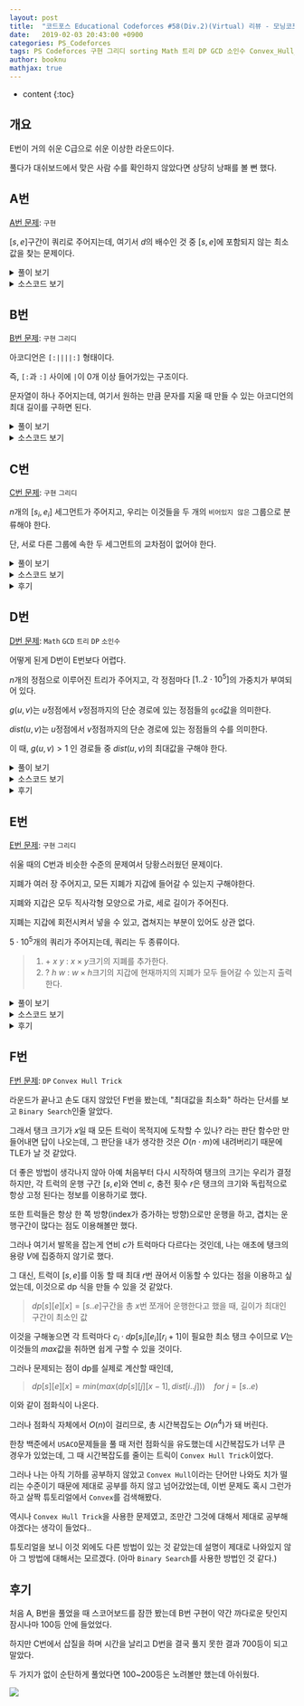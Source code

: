 ```yaml
---
layout: post
title:  "코드포스 Educational Codeforces #58(Div.2)(Virtual) 리뷰 - 모닝코포"
date:   2019-02-03 20:43:00 +0900
categories: PS_Codeforces
tags: PS Codeforces 구현 그리디 sorting Math 트리 DP GCD 소인수 Convex_Hull_Trick
author: booknu
mathjax: true
---
```


* content
{:toc}

## 개요
E번이 거의 쉬운 C급으로 쉬운 이상한 라운드이다.

풀다가 대쉬보드에서 맞은 사람 수를 확인하지 않았다면 상당히 낭패를 볼 뻔 했다.

## A번

[A번 문제](http://codeforces.com/contest/1101/problem/A): `구현`

$[s, e]$구간이 쿼리로 주어지는데, 여기서 $d$의 배수인 것 중 $[s, e]$에 포함되지 않는 최소값을 찾는 문제이다.

<details>
<summary>풀이 보기</summary>
<div markdown="1">

두 가지 경우로 나누면 간단하다.

$d < s$인 경우 그냥 $d$ 자체가 답이다.

아닌 경우 $e < i \cdot d$ 중 가장 $i \cdot d$를 찾으면 된다.

</div>
</details>

<details>
<summary>소스코드 보기</summary>
<div markdown="1">

```cpp
#include <bits/stdc++.h>
using namespace std;

#ifdef LOCAL_BOOKNU
#define debug(...) cerr << "[" << #__VA_ARGS__ << "]:", debug_out(__VA_ARGS__)
#else
#define debug(...) 42
#endif

// ........................macro.......................... //
#define FOR(i, f, n) for(int (i) = (f); (i) < (int)(n); ++(i))
#define RFOR(i, f, n) for(int (i) = (f); (i) >= (int)(n); --(i))
#define pb push_back
#define emb emplace_back
#define fi first
#define se second
#define ENDL '\n'
#define sz(A) (int)(A).size()
#define ALL(A) A.begin(), A.end()
#define UNIQUE(c) (c).resize(unique(ALL(c)) - (c).begin())
#define next next9876
#define prev prev1234
typedef pair<int, int> ii;
typedef pair<int, ii> iii;
typedef vector<int> vi;
typedef vector<vi> vvi;
typedef vector<ii> vii;
typedef vector<vii> vvii;
typedef long long i64;
typedef unsigned long long ui64;
// inline i64 GCD(i64 a, i64 b) { if(b == 0) return a; return GCD(b, a % b); }
inline int getidx(const vi& ar, int x) { return lower_bound(ALL(ar), x) - ar.begin(); } // 좌표 압축에 사용: 정렬된 ar에서 x의 idx를 찾음
inline i64 GCD(i64 a, i64 b) { i64 n; if(a < b) swap(a, b); while(b != 0) { n = a % b; a = b; b = n; } return a; }
inline i64 LCM(i64 a, i64 b) { if(a == 0 || b == 0) return GCD(a, b); return a / GCD(a, b) * b; }
inline i64 CEIL(i64 n, i64 d) { return n / d + (i64)(n % d != 0); } // 음수일 때 이상하게 작동할 수 있음.
inline i64 ROUND(i64 n, i64 d) { return n / d + (i64)((n % d) * 2 >= d); }
inline i64 POW(i64 a, i64 n) {
	assert(0 <= n);
	i64 ret;
	for(ret = 1; n; a = a*a, n /= 2) { if(n%2) ret *= a; }
	return ret;
}
template <class T>
ostream& operator<<(ostream& os, vector<T> v) {
	os << "[";
	int cnt = 0;
	for(auto vv : v) { os << vv; if(++cnt < v.size()) os << ","; }
	return os << "]";
}
template <class T>
ostream& operator<<(ostream& os, set<T> v) {
	os << "[";
	int cnt = 0;
	for(auto vv : v) { os << vv; if(++cnt < v.size()) os << ","; }
	return os << "]";
}
template <class L, class R>
ostream& operator<<(ostream& os, pair<L, R> p) { return os << "(" << p.fi << "," << p.se << ")"; }
void debug_out() { cerr << endl; }
template <typename Head, typename... Tail>
void debug_out(Head H, Tail... T) { cerr << " " << H, debug_out(T...); }
// ....................................................... //

i64 s, e, x;
void input() {
	cin >> s >> e >> x;
}

int solve() {
	if(x < s) {
		cout << x << ENDL;
		return 0;
	}
	i64 d = e/x;
	if(x*d <= e) {
		cout << x*(d+1) << ENDL;
	} else {
		cout << x*d << ENDL;
	}
	return 0;
}

// ................. main .................. //
void execute() {
	int TT; cin >> TT;
	while(TT--)
	input(), solve();
}

int main(void) {
#ifdef LOCAL_BOOKNU
	freopen("input.txt", "r", stdin);
	// freopen("out.txt", "w", stdout);
#endif
	cin.tie(0), ios_base::sync_with_stdio(false);
	execute();
	return 0;
}
// ......................................... //
```

</div>
</details>

## B번

[B번 문제](http://codeforces.com/contest/1101/problem/B): `구현` `그리디`

아코디언은 `[:||||:]` 형태이다.

즉, `[:`과 `:]` 사이에 `|`이 0개 이상 들어가있는 구조이다.

문자열이 하나 주어지는데, 여기서 원하는 만큼 문자를 지울 때 만들 수 있는 아코디언의 최대 길이를 구하면 된다.

<details>
<summary>풀이 보기</summary>
<div markdown="1">

B번 문제 치고 조금 생각을 해야 하고 구현도 고려해야 할 점이 많은 문제이다.

하지만 천천히 생각해보면, `[`, `]`이 여러개 등장한다고 했을 때 가장 외곽의 `[ ]`를 남겨두는게 무조건 이득이라는 것을 알 수 있다.

`::`의 경우에도 위에서 구한 `[ ]`내에서 가장 외곽에 있는 것을 남겨두는게 무조건 이득이다.

이렇게 되면 구한 `::`안에 있는 `|`의 개수를 세서 가장 긴 아코디언을 만들면 된다.

구현할 때 조심해야 할 점은 아코디언을 만들 수 없는 경우를 따로 처리해야 한다는 것이다.

</div>
</details>

<details>
<summary>소스코드 보기</summary>
<div markdown="1">

```cpp
#include <bits/stdc++.h>
using namespace std;

#ifdef LOCAL_BOOKNU
#define debug(...) cerr << "[" << #__VA_ARGS__ << "]:", debug_out(__VA_ARGS__)
#else
#define debug(...) 42
#endif

// ........................macro.......................... //
#define FOR(i, f, n) for(int (i) = (f); (i) < (int)(n); ++(i))
#define RFOR(i, f, n) for(int (i) = (f); (i) >= (int)(n); --(i))
#define pb push_back
#define emb emplace_back
#define fi first
#define se second
#define ENDL '\n'
#define sz(A) (int)(A).size()
#define ALL(A) A.begin(), A.end()
#define UNIQUE(c) (c).resize(unique(ALL(c)) - (c).begin())
#define next next9876
#define prev prev1234
typedef pair<int, int> ii;
typedef pair<int, ii> iii;
typedef vector<int> vi;
typedef vector<vi> vvi;
typedef vector<ii> vii;
typedef vector<vii> vvii;
typedef long long i64;
typedef unsigned long long ui64;
// inline i64 GCD(i64 a, i64 b) { if(b == 0) return a; return GCD(b, a % b); }
inline int getidx(const vi& ar, int x) { return lower_bound(ALL(ar), x) - ar.begin(); } // 좌표 압축에 사용: 정렬된 ar에서 x의 idx를 찾음
inline i64 GCD(i64 a, i64 b) { i64 n; if(a < b) swap(a, b); while(b != 0) { n = a % b; a = b; b = n; } return a; }
inline i64 LCM(i64 a, i64 b) { if(a == 0 || b == 0) return GCD(a, b); return a / GCD(a, b) * b; }
inline i64 CEIL(i64 n, i64 d) { return n / d + (i64)(n % d != 0); } // 음수일 때 이상하게 작동할 수 있음.
inline i64 ROUND(i64 n, i64 d) { return n / d + (i64)((n % d) * 2 >= d); }
inline i64 POW(i64 a, i64 n) {
	assert(0 <= n);
	i64 ret;
	for(ret = 1; n; a = a*a, n /= 2) { if(n%2) ret *= a; }
	return ret;
}
template <class T>
ostream& operator<<(ostream& os, vector<T> v) {
	os << "[";
	int cnt = 0;
	for(auto vv : v) { os << vv; if(++cnt < v.size()) os << ","; }
	return os << "]";
}
template <class T>
ostream& operator<<(ostream& os, set<T> v) {
	os << "[";
	int cnt = 0;
	for(auto vv : v) { os << vv; if(++cnt < v.size()) os << ","; }
	return os << "]";
}
template <class L, class R>
ostream& operator<<(ostream& os, pair<L, R> p) { return os << "(" << p.fi << "," << p.se << ")"; }
void debug_out() { cerr << endl; }
template <typename Head, typename... Tail>
void debug_out(Head H, Tail... T) { cerr << " " << H, debug_out(T...); }
// ....................................................... //

const int MAXN = 5e5+10;
string st;
void input() {
	cin >> st;
}

int solve() {
	int s = -1, e = -1;
	FOR(i, 0, st.size()) {
		if(s == -1 && st[i] == '[') s = i;
	}
	RFOR(i, st.size()-1, 0) {
		if(e == -1 && st[i] == ']') e = i;
	}
	if(s == -1 || e == -1 || s >= e) {
		cout << -1 << ENDL;
		return 0;
	}
	int cnt = 0;
	int ss = -1, ee = -1;
	FOR(i, s, e+1) {
		if(ss == -1 && st[i] == ':') ss = i;
	}
	RFOR(i, e, s) {
		if(ee == -1 && st[i] == ':') ee = i;
	}
	if(ss == ee) {
		cout << -1 << ENDL;
		return 0;
	}
	int ans = 4;
	FOR(i, ss, ee+1) {
		if(st[i] == '|') ++ans;
	}
	cout << ans << ENDL;
	return 0;
}

// ................. main .................. //
void execute() {
	input(), solve();
}

int main(void) {
#ifdef LOCAL_BOOKNU
	freopen("input.txt", "r", stdin);
	// freopen("out.txt", "w", stdout);
#endif
	cin.tie(0), ios_base::sync_with_stdio(false);
	execute();
	return 0;
}
// ......................................... //
```

</div>
</details>

## C번

[C번 문제](http://codeforces.com/contest/1101/problem/C): `구현` `그리디`

$n$개의 $[s_i, e_i]$ 세그먼트가 주어지고, 우리는 이것들을 두 개의 `비어있지 않은` 그룹으로 분류해야 한다.

단, 서로 다른 그룹에 속한 두 세그먼트의 교차점이 없어야 한다.

<details>
<summary>풀이 보기</summary>
<div markdown="1">

어떤 세그먼트 $a$와 겹쳐지는 세그먼트들의 집합을 $A$라고 할 때, $A$는 무조건 같은 그룹에 속해야 한다.

또한 $A$와 겹쳐지는 세그먼트 또한 $a$와 같은 그룹에 속해야 하고, 이것은 겹쳐지는 세그먼트가 없을 때까지 반복된다.

그 외의 세그먼트들은 같은 그룹에 속하든, 다른 그룹에 속하든 문제가 되지 않는다.

이것을 가장 쉽게 구현할 수 있는 방법은 구간을 $s_i$순으로 정렬 후 순서대로 순회하며 앞의 구간과 겹쳐지면 무조건 같은 그룹에, 겹쳐지지 않으면 다른 그룹에 넣는 것이다.

또한 두 그룹은 `비어있지 않은` 상태여야 하기 때문에 이것에 대한 처리도 해야하는 것에 주의해야 한다.

</div>
</details>

<details>
<summary>소스코드 보기</summary>
<div markdown="1">

```cpp
#include <bits/stdc++.h>
using namespace std;

#ifdef LOCAL_BOOKNU
#define debug(...) cerr << "[" << #__VA_ARGS__ << "]:", debug_out(__VA_ARGS__)
#else
#define debug(...) 42
#endif

// ........................macro.......................... //
#define FOR(i, f, n) for(int (i) = (f); (i) < (int)(n); ++(i))
#define RFOR(i, f, n) for(int (i) = (f); (i) >= (int)(n); --(i))
#define pb push_back
#define emb emplace_back
#define fi first
#define se second
#define ENDL '\n'
#define sz(A) (int)(A).size()
#define ALL(A) A.begin(), A.end()
#define UNIQUE(c) (c).resize(unique(ALL(c)) - (c).begin())
#define next next9876
#define prev prev1234
typedef pair<int, int> ii;
typedef pair<int, ii> iii;
typedef vector<int> vi;
typedef vector<vi> vvi;
typedef vector<ii> vii;
typedef vector<vii> vvii;
typedef long long i64;
typedef unsigned long long ui64;
// inline i64 GCD(i64 a, i64 b) { if(b == 0) return a; return GCD(b, a % b); }
inline int getidx(const vi& ar, int x) { return lower_bound(ALL(ar), x) - ar.begin(); } // 좌표 압축에 사용: 정렬된 ar에서 x의 idx를 찾음
inline i64 GCD(i64 a, i64 b) { i64 n; if(a < b) swap(a, b); while(b != 0) { n = a % b; a = b; b = n; } return a; }
inline i64 LCM(i64 a, i64 b) { if(a == 0 || b == 0) return GCD(a, b); return a / GCD(a, b) * b; }
inline i64 CEIL(i64 n, i64 d) { return n / d + (i64)(n % d != 0); } // 음수일 때 이상하게 작동할 수 있음.
inline i64 ROUND(i64 n, i64 d) { return n / d + (i64)((n % d) * 2 >= d); }
inline i64 POW(i64 a, i64 n) {
	assert(0 <= n);
	i64 ret;
	for(ret = 1; n; a = a*a, n /= 2) { if(n%2) ret *= a; }
	return ret;
}
template <class T>
ostream& operator<<(ostream& os, vector<T> v) {
	os << "[";
	int cnt = 0;
	for(auto vv : v) { os << vv; if(++cnt < v.size()) os << ","; }
	return os << "]";
}
template <class T>
ostream& operator<<(ostream& os, set<T> v) {
	os << "[";
	int cnt = 0;
	for(auto vv : v) { os << vv; if(++cnt < v.size()) os << ","; }
	return os << "]";
}
template <class L, class R>
ostream& operator<<(ostream& os, pair<L, R> p) { return os << "(" << p.fi << "," << p.se << ")"; }
void debug_out() { cerr << endl; }
template <typename Head, typename... Tail>
void debug_out(Head H, Tail... T) { cerr << " " << H, debug_out(T...); }
// ....................................................... //

const int MAXN = 1e5+10, RANGE = 2e5+10;
int n, ord[MAXN], ans[MAXN];
ii seg[MAXN];
vi g[2];
void input() {
	cin >> n;
	FOR(i, 0, n) cin >> seg[i].first >> seg[i].se;
}

int solve() {
	FOR(i, 0, n) ord[i] = i;
	sort(ord, ord + n, [](int u, int v) { return seg[u] < seg[v]; });
	int me = -1;
	FOR(i, 0, 2) g[i].clear();
	int cur = 0;
	FOR(j, 0, n) {
		int i = ord[j];
		if(me < seg[i].fi) {
			cur ^= 1;
		}
		me = max(seg[i].se, me);
		g[cur].pb(ord[j]);
		ans[ord[j]] = cur;
	}
	if(g[0].size() && g[1].size()) {
		FOR(i, 0, n) cout << ans[i]+1 << ' '; cout << ENDL;
	} else {
		cout << -1 << ENDL;
	}
	return 0;
}

// ................. main .................. //
void execute() {
	int TT; cin >> TT;
	while(TT--)
	input(), solve();
}

int main(void) {
#ifdef LOCAL_BOOKNU
	freopen("input.txt", "r", stdin);
	// freopen("out.txt", "w", stdout);
#endif
	cin.tie(0), ios_base::sync_with_stdio(false);
	execute();
	return 0;
}
// ......................................... //
```

</div>
</details>

<details>
<summary>후기</summary>
<div markdown="1">

이번에도 문제를 잘못 읽어 무려 2번이나 삽질하고 시간도 많이 날려먹었다.

`같은 그룹`에 겹쳐지는 세그먼트가 들어가면 안 되는 건줄 알고 `fenwick`도 사용하며 열심히 구현했는데 너무 허무했다.

특히 예제가 잘못 읽은 문제나 원래 문제나 똑같은 출력이 나오기 때문에 잘못을 알기까지 꽤 많은 시간이 걸렸다.

매 코포 컨테스트마다 이런 실수가 나오는데 앞으로는 좀 더 문제를 자세히 읽어야겠다.

</div>
</details>

## D번

[D번 문제](http://codeforces.com/contest/1101/problem/D): `Math` `GCD` `트리` `DP` `소인수`

어떻게 된게 D번이 E번보다 어렵다.

$n$개의 정점으로 이루어진 트리가 주어지고, 각 정점마다 $[1..2 \cdot 10^5]$의 가중치가 부여되어 있다.

$g(u, v)$는 $u$정점에서 $v$정점까지의 단순 경로에 있는 정점들의 `gcd`값을 의미한다.

$dist(u, v)$는 $u$정점에서 $v$정점까지의 단순 경로에 있는 정점들의 수를 의미한다.

이 때, $g(u, v) > 1$ 인 경로들 중 $dist(u, v)$의 최대값을 구해야 한다.

<details>
<summary>풀이 보기</summary>
<div markdown="1">

여러 수의 `gcd`가 $2$이상이라는 소리는 그들의 공통된 소인수가 하나라도 존재한다는 것이다.

즉, 공통된 소인수가 단 하나라도 있는 경로 중 최장 경로의 길이를 구해야 한다..

일단 공통 소인수라는 조건 없이 최장 경로를 구하는 것은 간단한 `Tree DP`로 해결이 가능하다.

> $dp[u] = max(path({sub}_u, u))$

DP값을 채울 때는 `Bottom-Up` 방식으로 $dp[u] = 1 + max(dp[{child}_u])$로 채워나가면 된다.

또한 실제 최장 경로를 구할 때는 모든 정점 $u$에서 $dp[{child}_u]$값 중 가장 큰 $2$개를 골라 더한 것들 중 최대값을 찾으면 된다.

(사실 DP까지도 필요 없지만, 다음 문제 해결을 위해 이렇게 적었다.)

하지만, 이 문제에서는 그런 경로 중 공통된 소인수가 단 하나라도 있어야하므로, DP를 살짝 재정의 해야할 것 같다.

> $dp[u][x]$ = $path({sub}_u, u)$ 중 $x$를 공통 소인수로 하는 최대 길이

이렇게 하면 아까와 마찬가지로 `Bottom-Up` 방식으로 자식 정점들에 dp값을 미리 채워두고, 현재 $u$에서 $weight[u]$의 소인수 $x$들에 대해 $dp[u][x] = max(1 + dp[{child}_u][x])$로 dp값을 점점 채워나가면 된다.

실제 최장 경로를 구할 때에도 이전과 마찬가지로 구하면 된다.

그런데 이렇게 하면 각 정점마다 해당 소인수의 개수만큼 저장할 공간이 늘어나니까 MLE가 발생하지는 않을까?

$2 \cdot 10^5$이내의 수는 $2 \cdot 3 \cdot 5 \cdot 7 \cdot 11 \cdot 13 \cdot 17  = 510,510$이기 때문에 소인수가 최대 6개 밖에 없기 때문에 문제가 되지 않는다.

또한 $2 \cdot 10^5$개의 $2 \cdot 10^5$이내의 자연수를 빠르게 소인수분해를 할 수 있는 수단이 필요한데, 이것은 이전에 소개했던 [오일러의 체](https://booknu.github.io/2019/01/17/오일러의체/)를 활용하면 쉽게 구현할 수 있다.

마지막으로 $dp[u][x]$를 정직하게 배열로 구현해버리면 당연히 MLE가 발생하기 때문에, map으로 구현을 해줘야 한다.

</div>
</details>

<details>
<summary>소스코드 보기</summary>
<div markdown="1">

```cpp

#include <bits/stdc++.h>
using namespace std;

#ifdef LOCAL_BOOKNU
#define debug(...) cerr << "[" << #__VA_ARGS__ << "]:", debug_out(__VA_ARGS__)
#else
#define debug(...) 42
#endif

// ........................macro.......................... //
#define FOR(i, f, n) for(int (i) = (f); (i) < (int)(n); ++(i))
#define RFOR(i, f, n) for(int (i) = (f); (i) >= (int)(n); --(i))
#define pb push_back
#define emb emplace_back
#define fi first
#define se second
#define ENDL '\n'
#define sz(A) (int)(A).size()
#define ALL(A) A.begin(), A.end()
#define UNIQUE(c) (c).resize(unique(ALL(c)) - (c).begin())
#define next next9876
#define prev prev1234
typedef pair<int, int> ii;
typedef pair<int, ii> iii;
typedef vector<int> vi;
typedef vector<vi> vvi;
typedef vector<ii> vii;
typedef vector<vii> vvii;
typedef long long i64;
typedef unsigned long long ui64;
// inline i64 GCD(i64 a, i64 b) { if(b == 0) return a; return GCD(b, a % b); }
inline int getidx(const vi& ar, int x) { return lower_bound(ALL(ar), x) - ar.begin(); } // 좌표 압축에 사용: 정렬된 ar에서 x의 idx를 찾음
inline i64 GCD(i64 a, i64 b) { i64 n; if(a < b) swap(a, b); while(b != 0) { n = a % b; a = b; b = n; } return a; }
inline i64 LCM(i64 a, i64 b) { if(a == 0 || b == 0) return GCD(a, b); return a / GCD(a, b) * b; }
inline i64 CEIL(i64 n, i64 d) { return n / d + (i64)(n % d != 0); } // 음수일 때 이상하게 작동할 수 있음.
inline i64 ROUND(i64 n, i64 d) { return n / d + (i64)((n % d) * 2 >= d); }
inline i64 POW(i64 a, i64 n) {
	assert(0 <= n);
	i64 ret;
	for(ret = 1; n; a = a*a, n /= 2) { if(n%2) ret *= a; }
	return ret;
}
template <class T> ostream& operator<<(ostream& os, vector<T> v) {
	os << "[";
	int cnt = 0;
	for(auto vv : v) { os << vv; if(++cnt < v.size()) os << ","; }
	return os << "]";
}
template <class T> ostream& operator<<(ostream& os, set<T> v) {
	os << "[";
	int cnt = 0;
	for(auto vv : v) { os << vv; if(++cnt < v.size()) os << ","; }
	return os << "]";
}
template <class L, class R> ostream& operator<<(ostream& os, pair<L, R> p) { return os << "(" << p.fi << "," << p.se << ")"; }
void debug_out() { cerr << endl; }
template <typename Head, typename... Tail> void debug_out(Head H, Tail... T) { cerr << " " << H, debug_out(T...); }
// ....................................................... //

const int MAXN = 2e5+10, RANGE = 2e5+10;
int n, ar[MAXN], pn, spf[RANGE], pr[RANGE], par[MAXN], ans;
map<int, int> dp[MAXN];
vi g[MAXN], pf[RANGE];
void input() {
	cin >> n;
	FOR(i, 0, n) cin >> ar[i];
	FOR(i, 0, n-1) {
		int u, v; cin >> u >> v; --u, --v;
		g[u].pb(v);
		g[v].pb(u);
	}
}

void eulerSieve() {
	FOR(x, 2, RANGE) {
		if(!spf[x]) spf[x] = pr[pn++] = x;
		for(int j = 0; x*pr[j] < RANGE; ++j) {
			spf[x*pr[j]] = pr[j];
			if(x % pr[j] == 0) break; 
		}
	}
	FOR(i, 2, RANGE) {
		int x = i;
		while(spf[x]) {
			int cur = spf[x];
			pf[i].pb(cur);
			while(x % cur == 0) x /= cur;
		}
	}
}

void f(int u) {
	for(int v : g[u]) if(par[u] != v) par[v] = u, f(v);
	for(int x : pf[ar[u]]) {
		int fir = 0, sec = 0;
		for(int v : g[u]) {
			if(par[v] == u) {
				sec = max(sec, dp[v][x]);
				if(fir < sec) swap(fir, sec);;
			}
		}
		dp[u][x] = 1+fir;
		ans = max(ans, 1 + fir + sec);
	}
}

int solve() {
	eulerSieve();
	memset(par, -1, sizeof(par));
	par[0] = MAXN;
	f(0);
 	cout << ans << ENDL;
	return 0;
}

// ................. main .................. //
void execute() {
	
	input(), solve();
}

int main(void) {
#ifdef LOCAL_BOOKNU
	freopen("input.txt", "r", stdin);
	// freopen("out.txt", "w", stdout);
#endif
	cin.tie(0), ios_base::sync_with_stdio(false);
	execute();
	return 0;
}
// ......................................... //

```

</div>
</details>

<details>
<summary>후기</summary>
<div markdown="1">

C번에서 죽을 쒀서 쉬웠던 E번 솔브 속도가 느려졌다.

따라서 이대로 라운드가 끝나버리면 700등이 돼 버리는데, 만약 D번을 늦게라도 풀면 200~400등까지는 노려볼만 했다.

`Tree DP`문제라는 것을 감을 잡고 소인수를 이용하면 상태공간을 많이 줄일 수 있다는 것을 알고 열심히 구현했지만, 중간에 DP 업데이트를 실수해서 시간 내에 AC를 받지 못해 아쉬웠다.

계속 코드를 보면서 "맞는데 왜 틀렸지?"라고 생각했는데, 코포를 끝내고 샤워를 하던 도중에 DP값 업데이트와 ans값 업데이트는 따로 해줬어야 한다는 것을 알고 너무 아쉬웠다.

즉, 내가 처음에 짰던 코드는 아래와 같은데

```cpp
...
ans = max(ans, dp[u][x] = 1 + fir + sec);
```

이렇게 해버리면 $dp[u][x]$는 "$u$를 지나고, 공통 소인수가 $x$인 경로의 최장길이"가 되어버린다.

따라서 아래와 같이 $u$에서는 아래 1개의 경로 값만을 받아와야만 했다.

```cpp
...
dp[u][x] = 1+fir;
ans = max(ans, 1+fir+sec);
```

</div>
</details>

## E번

[E번 문제](http://codeforces.com/contest/1101/problem/E): `구현` `그리디`

쉬울 때의 C번과 비슷한 수준의 문제여서 당황스러웠던 문제이다.

지폐가 여러 장 주어지고, 모든 지폐가 지갑에 들어갈 수 있는지 구해야한다.

지폐와 지갑은 모두 직사각형 모양으로 가로, 세로 길이가 주어진다.

지폐는 지갑에 회전시켜서 넣을 수 있고, 겹쳐지는 부분이 있어도 상관 없다.

$5 \cdot 10^5$개의 쿼리가 주어지는데, 쿼리는 두 종류이다.

> 1. $+\ x\ y$ : $x \times y$크기의 지폐를 추가한다.
> 2. $?\ h\ w$ : $w \times h$크기의 지갑에 현재까지의 지폐가 모두 들어갈 수 있는지 출력한다.

<details>
<summary>풀이 보기</summary>
<div markdown="1">

지폐를 회전시키지 않는다고 생각하면 단순히 현재까지의 지폐 중 $max(x_{i..n})$, $max(y_{i..n})$이 지갑에 들어가는지를 알아보면 된다.

하지만 회전시켜야 하는 경우를 고려해야 하는데, 이것은 지폐던 지갑이던 놓는 방향을 무조건 $w \leq h$인 방향으로 놓도록 강제하면 위와 같은 방법으로 해결 할 수 있다.

</div>
</details>

<details>
<summary>소스코드 보기</summary>
<div markdown="1">

```cpp
#include <bits/stdc++.h>
using namespace std;

#ifdef LOCAL_BOOKNU
#define debug(...) cerr << "[" << #__VA_ARGS__ << "]:", debug_out(__VA_ARGS__)
#else
#define debug(...) 42
#endif

// ........................macro.......................... //
#define FOR(i, f, n) for(int (i) = (f); (i) < (int)(n); ++(i))
#define RFOR(i, f, n) for(int (i) = (f); (i) >= (int)(n); --(i))
#define pb push_back
#define emb emplace_back
#define fi first
#define se second
#define ENDL '\n'
#define sz(A) (int)(A).size()
#define ALL(A) A.begin(), A.end()
#define UNIQUE(c) (c).resize(unique(ALL(c)) - (c).begin())
#define next next9876
#define prev prev1234
typedef pair<int, int> ii;
typedef pair<int, ii> iii;
typedef vector<int> vi;
typedef vector<vi> vvi;
typedef vector<ii> vii;
typedef vector<vii> vvii;
typedef long long i64;
typedef unsigned long long ui64;
// inline i64 GCD(i64 a, i64 b) { if(b == 0) return a; return GCD(b, a % b); }
inline int getidx(const vi& ar, int x) { return lower_bound(ALL(ar), x) - ar.begin(); } // 좌표 압축에 사용: 정렬된 ar에서 x의 idx를 찾음
inline i64 GCD(i64 a, i64 b) { i64 n; if(a < b) swap(a, b); while(b != 0) { n = a % b; a = b; b = n; } return a; }
inline i64 LCM(i64 a, i64 b) { if(a == 0 || b == 0) return GCD(a, b); return a / GCD(a, b) * b; }
inline i64 CEIL(i64 n, i64 d) { return n / d + (i64)(n % d != 0); } // 음수일 때 이상하게 작동할 수 있음.
inline i64 ROUND(i64 n, i64 d) { return n / d + (i64)((n % d) * 2 >= d); }
inline i64 POW(i64 a, i64 n) {
	assert(0 <= n);
	i64 ret;
	for(ret = 1; n; a = a*a, n /= 2) { if(n%2) ret *= a; }
	return ret;
}
template <class T>
ostream& operator<<(ostream& os, vector<T> v) {
	os << "[";
	int cnt = 0;
	for(auto vv : v) { os << vv; if(++cnt < v.size()) os << ","; }
	return os << "]";
}
template <class T>
ostream& operator<<(ostream& os, set<T> v) {
	os << "[";
	int cnt = 0;
	for(auto vv : v) { os << vv; if(++cnt < v.size()) os << ","; }
	return os << "]";
}
template <class L, class R>
ostream& operator<<(ostream& os, pair<L, R> p) { return os << "(" << p.fi << "," << p.se << ")"; }
void debug_out() { cerr << endl; }
template <typename Head, typename... Tail>
void debug_out(Head H, Tail... T) { cerr << " " << H, debug_out(T...); }
// ....................................................... //

int QQ;
void input() {
	cin >> QQ;
}

int solve() {
	int mx = 0, my = 0;
	while(QQ--) {
		char typ; cin >> typ;
		if(typ == '+') {
			int x, y; cin >> x >> y;
			if(x > y) swap(x, y);
			mx = max(x, mx), my = max(y, my);
		} else {
			int x, y; cin >> x >> y;
			if(x > y) swap(x, y);
			if(x >= mx && y >= my) cout << "YES" << ENDL;
			else cout << "NO" << ENDL;
		}
	}
	return 0;
}

// ................. main .................. //
void execute() {
	input(), solve();
}

int main(void) {
#ifdef LOCAL_BOOKNU
	freopen("input.txt", "r", stdin);
	// freopen("out.txt", "w", stdout);
#endif
	cin.tie(0), ios_base::sync_with_stdio(false);
	execute();
	return 0;
}
// ......................................... //
```

</div>
</details>

<details>
<summary>후기</summary>
<div markdown="1">

C번에서 삽질하느라 이 문제를 읽는 시간이 느려졌지만, 문제가 너무 쉬워 6분만에 풀었다.

코드를 짜면서도 "정말 이게 답인가? 뭔가 함정이 있는게 아닌가?" 싶을 정도였다.

개인적으로 이렇게 난이도가 뒤죽박죽인 문제는 안 나왔으면 좋겠다.

</div>
</details>

## F번

[F번 문제](http://codeforces.com/contest/1101/problem/F): `DP` `Convex Hull Trick`

라운드가 끝나고 손도 대지 않았던 F번을 봤는데, "최대값을 최소화" 하라는 단서를 보고 `Binary Search`인줄 알았다.

그래서 탱크 크기가 $x$일 때 모든 트럭이 목적지에 도착할 수 있나? 라는 판단 함수만 만들어내면 답이 나오는데, 그 판단을 내가 생각한 것은 $O(n \cdot m)$에 내려버리기 때문에 TLE가 날 것 같았다.

더 좋은 방법이 생각나지 않아 아예 처음부터 다시 시작하여 탱크의 크기는 우리가 결정하지만, 각 트럭의 운행 구간 $[s, e]$와 연비 $c$, 충전 횟수 $r$은 탱크의 크기와 독립적으로 항상 고정 된다는 정보를 이용하기로 했다.

또한 트럭들은 항상 한 쪽 방향(index가 증가하는 방향)으로만 운행을 하고, 겹치는 운행구간이 많다는 점도 이용해볼만 했다.

그러나 여기서 발목을 잡는게 연비 $c$가 트럭마다 다르다는 것인데, 나는 애초에 탱크의 용량 $V$에 집중하지 않기로 했다.

그 대신, 트럭이 $[s, e]$를 이동 할 때 최대 $r$번 끊어서 이동할 수 있다는 점을 이용하고 싶었는데, 이것으로 dp 식을 만들 수 있을 것 같았다.

> $dp[s][e][x] = [s..e]$구간을 총 $x$번 쪼개어 운행한다고 했을 때, 길이가 최대인 구간이 최소인 값

이것을 구해놓으면 각 트럭마다 $c_i \cdot dp[s_i][e_i][r_i+1]$이 필요한 최소 탱크 수이므로 $V$는 이것들의 $max$값을 취하면 쉽게 구할 수 있을 것이다.

그러나 문제되는 점이 dp를 실제로 계산할 때인데,

> $dp[s][e][x] = min(max(dp[s][j][x-1], dist[i..j]))\ \ \ \ for\ j = [s..e)$

이와 같이 점화식이 나온다.

그러나 점화식 자체에서 $O(n)$이 걸리므로, 총 시간복잡도는 $O(n^4)$가 돼 버린다.

한창 백준에서 `USACO`문제들을 풀 때 저런 점화식을 유도했는데 시간복잡도가 너무 큰 경우가 있었는데, 그 때 시간복잡도를 줄이는 트릭이 `Convex Hull Trick`이었다.

그러나 나는 아직 기하를 공부하지 않았고 `Convex Hull`이라는 단어만 나와도 치가 떨리는 수준이기 때문에 제대로 공부를 하지 않고 넘어갔었는데, 이번 문제도 혹시 그런가하고 살짝 튜토리얼에서 `Convex`를 검색해봤다.

역시나 `Convex Hull Trick`을 사용한 문제였고, 조만간 그것에 대해서 제대로 공부해야겠다는 생각이 들었다..

튜토리얼을 보니 이것 외에도 다른 방법이 있는 것 같았는데 설명이 제대로 나와있지 않아 그 방법에 대해서는 모르겠다. (아마 `Binary Search`를 사용한 방법인 것 같다.)




## 후기
처음 A, B번을 풀었을 때 스코어보드를 잠깐 봤는데 B번 구현이 약간 까다로운 탓인지 잠시나마 100등 안에 들었었다.

하지만 C번에서 삽질을 하며 시간을 날리고 D번을 결국 풀지 못한 결과 700등이 되고 말았다.

두 가지가 없이 순탄하게 풀었다면 100~200등은 노려볼만 했는데 아쉬웠다.

![]({{site.url}}/img/190203_ECF58/standings.png)